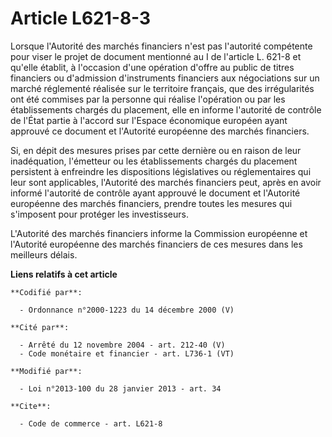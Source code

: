# Article L621-8-3

Lorsque l'Autorité des marchés financiers n'est pas l'autorité compétente pour viser le projet de document mentionné au I de
l'article L. 621-8 et qu'elle établit, à l'occasion d'une opération d'offre au public de titres financiers ou d'admission
d'instruments financiers aux négociations sur un marché réglementé réalisée sur le territoire français, que des irrégularités
ont été commises par la personne qui réalise l'opération ou par les établissements chargés du placement, elle en informe
l'autorité de contrôle de l'État partie à l'accord sur l'Espace économique européen ayant approuvé ce document et l'Autorité
européenne des marchés financiers. 

Si, en dépit des mesures prises par cette dernière ou en raison de leur inadéquation, l'émetteur ou les établissements
chargés du placement persistent à enfreindre les dispositions législatives ou réglementaires qui leur sont applicables,
l'Autorité des marchés financiers peut, après en avoir informé l'autorité de contrôle ayant approuvé le document et
l'Autorité européenne des marchés financiers, prendre toutes les mesures qui s'imposent pour protéger les investisseurs.

L'Autorité des marchés financiers informe la Commission européenne et l'Autorité européenne des marchés financiers de ces
mesures dans les meilleurs délais.

**Liens relatifs à cet article**

	**Codifié par**:

	  - Ordonnance n°2000-1223 du 14 décembre 2000 (V)

	**Cité par**:

	  - Arrêté du 12 novembre 2004 - art. 212-40 (V)
	  - Code monétaire et financier - art. L736-1 (VT)

	**Modifié par**:

	  - Loi n°2013-100 du 28 janvier 2013 - art. 34

	**Cite**:

	  - Code de commerce - art. L621-8
